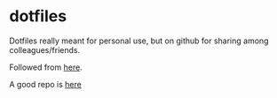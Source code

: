 # dotfiles

Dotfiles really meant for personal use, but on github for
sharing among colleagues/friends.

Followed from [here](https://alexpearce.me/2016/02/managing-dotfiles-with-stow/).

A good repo is [here](https://github.com/webpro/dotfiles)
